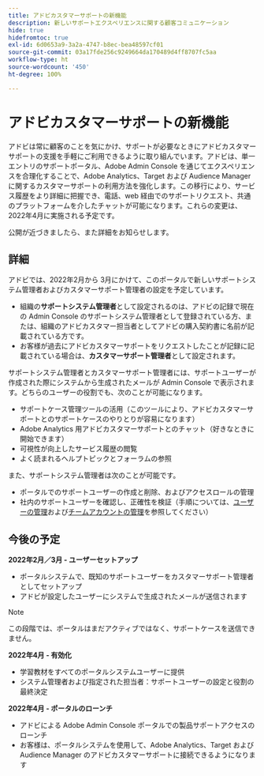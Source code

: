 ```yaml
---
title: アドビカスタマーサポートの新機能
description: 新しいサポートエクスペリエンスに関する顧客コミュニケーション
hide: true
hidefromtoc: true
exl-id: 6d0653a9-3a2a-4747-b8ec-bea48597cf01
source-git-commit: 03a17fde256c9249664da170489d4ff8707fc5aa
workflow-type: ht
source-wordcount: '450'
ht-degree: 100%

---
```


# アドビカスタマーサポートの新機能

アドビは常に顧客のことを気にかけ、サポートが必要なときにアドビカスタマーサポートの支援を手軽にご利用できるように取り組んでいます。アドビは、単一エントリのサポートポータル、Adobe Admin Console を通じてエクスペリエンスを合理化することで、Adobe Analytics、Target および Audience Manager に関するカスタマーサポートの利用方法を強化します。この移行により、サービス履歴をより詳細に把握でき、電話、web 経由でのサポートリクエスト、共通のプラットフォームを介したチャットが可能になります。これらの変更は、2022年4月に実施される予定です。

公開が近づきましたら、また詳細をお知らせします。

## 詳細

アドビでは、2022年2月から 3月にかけて、このポータルで新しいサポートシステム管理者およびカスタマーサポート管理者の設定を予定しています。

* 組織の&#x200B;**サポートシステム管理者**&#x200B;として設定されるのは、アドビの記録で現在の Admin Console のサポートシステム管理者として登録されている方、または、組織のアドビカスタマー担当者としてアドビの購入契約書に名前が記載されている方です。
* お客様が過去にアドビカスタマーサポートをリクエストしたことが記録に記載されている場合は、**カスタマーサポート管理者**&#x200B;として設定されます。

サポートシステム管理者とカスタマーサポート管理者には、サポートユーザーが作成された際にシステムから生成されたメールが Admin Console で表示されます。どちらのユーザーの役割でも、次のことが可能になります。

* サポートケース管理ツールの活用（このツールにより、アドビカスタマーサポートとのサポートケースのやりとりが容易になります）
* Adobe Analytics 用アドビカスタマーサポートとのチャット（好きなときに開始できます）
* 可視性が向上したサービス履歴の閲覧
* よく読まれるヘルプトピックとフォーラムの参照

また、サポートシステム管理者は次のことが可能です。

* ポータルでのサポートユーザーの作成と削除、およびアクセスロールの管理
* 社内のサポートユーザーを確認し、正確性を検証（手順については、[ユーザーの管理](https://helpx.adobe.com/jp/enterprise/using/users.html)および[チームアカウントの管理](https://helpx.adobe.com/jp/enterprise/using/accounts.html)を参照してください）

## 今後の予定

**2022年2月／3月 - ユーザーセットアップ**

* ポータルシステムで、既知のサポートユーザーをカスタマーサポート管理者としてセットアップ
* アドビが設定したユーザーにシステムで生成されたメールが送信されます

>[!NOTE]
>
>この段階では、ポータルはまだアクティブではなく、サポートケースを送信できません。

**2022年4月 - 有効化**

* 学習教材をすべてのポータルシステムユーザーに提供
* システム管理者および指定された担当者：サポートユーザーの設定と役割の最終決定

**2022年4月 - ポータルのローンチ**

* アドビによる Adobe Admin Console ポータルでの製品サポートアクセスのローンチ
* お客様は、ポータルシステムを使用して、Adobe Analytics、Target および Audience Manager のアドビカスタマーサポートに接続できるようになります
